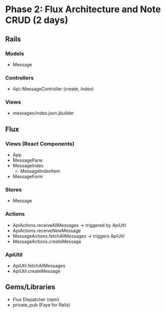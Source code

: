 # Phase 2: Flux Architecture and Note CRUD (2 days)

## Rails
### Models
* Message

### Controllers
* Api::MessageController (create, index)


### Views
* messages/index.json.jbuilder

## Flux
### Views (React Components)
* App
* MessagePane
* MessageIndex
  - MessageIndexItem
* MessageForm

### Stores
* Message

### Actions
* ApiActions.receiveAllMessages -> triggered by ApiUtil
* ApiActions.receiveNewMessage
* MessageActions.fetchAllMessages -> triggers ApiUtil
* MessageActions.createMessage

### ApiUtil
* ApiUtil.fetchAllMessages
* ApiUtil.createMessage

## Gems/Libraries
* Flux Dispatcher (npm)
* private_pub (Faye for Rails)
